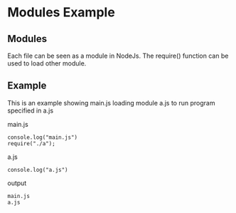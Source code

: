 # Modules Example

## Modules
Each file can be seen as a module in NodeJs. The require() function can be used to load other module.

## Example
This is an example showing main.js loading module a.js to run program specified in a.js

main.js
```
console.log("main.js")
require("./a");
```

a.js
```
console.log("a.js")
```

output
```
main.js
a.js
```